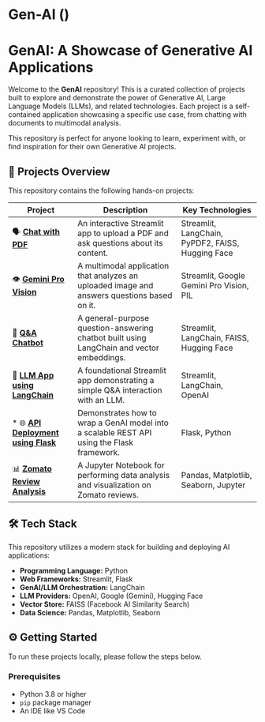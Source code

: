 # Gen-AI ()
# GenAI: A Showcase of Generative AI Applications

Welcome to the **GenAI** repository! This is a curated collection of projects built to explore and demonstrate the power of Generative AI, Large Language Models (LLMs), and related technologies. Each project is a self-contained application showcasing a specific use case, from chatting with documents to multimodal analysis.

This repository is perfect for anyone looking to learn, experiment with, or find inspiration for their own Generative AI projects.

## 🚀 Projects Overview

This repository contains the following hands-on projects:

| Project                                    | Description                                                                                          | Key Technologies                                    |
| ------------------------------------------ | ---------------------------------------------------------------------------------------------------- | --------------------------------------------------- |
| 🗣️ **[Chat with PDF](./Chat%20with%20PDF/)**               | An interactive Streamlit app to upload a PDF and ask questions about its content.          | Streamlit, LangChain, PyPDF2, FAISS, Hugging Face    |
| 👁️ **[Gemini Pro Vision](./Gemini%20Pro%20Vision/)**     | A multimodal application that analyzes an uploaded image and answers questions based on it.    | Streamlit, Google Gemini Pro Vision, PIL            |
| 💬 **[Q&A Chatbot](./Q%2A%20chatbot/)**                  | A general-purpose question-answering chatbot built using LangChain and vector embeddings.    | Streamlit, LangChain, FAISS, Hugging Face           |
| 🔗 **[LLM App using LangChain](./LLM%20App%20using%20LangChain/)** | A foundational Streamlit app demonstrating a simple Q&A interaction with an LLM.         | Streamlit, LangChain, OpenAI                        |
*   🌐 **[API Deployment using Flask](./API%20Deployment%20using%20Flask/)** | Demonstrates how to wrap a GenAI model into a scalable REST API using the Flask framework. | Flask, Python                                       |
| 📊 **[Zomato Review Analysis](./Zomato%20Review%20analysis/)** | A Jupyter Notebook for performing data analysis and visualization on Zomato reviews.         | Pandas, Matplotlib, Seaborn, Jupyter                |

## 🛠️ Tech Stack

This repository utilizes a modern stack for building and deploying AI applications:

*   **Programming Language:** Python
*   **Web Frameworks:** Streamlit, Flask
*   **GenAI/LLM Orchestration:** LangChain
*   **LLM Providers:** OpenAI, Google (Gemini), Hugging Face
*   **Vector Store:** FAISS (Facebook AI Similarity Search)
*   **Data Science:** Pandas, Matplotlib, Seaborn

## ⚙️ Getting Started

To run these projects locally, please follow the steps below.

### Prerequisites

*   Python 3.8 or higher
*   `pip` package manager
*   An IDE like VS Code
